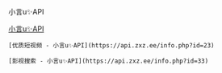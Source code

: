 
小言u✨API

[小言u✨API](https://api.zxz.ee/)

	[优质短视频 - 小言u✨API](https://api.zxz.ee/info.php?id=23)
	
	[影视搜索 - 小言u✨API](https://api.zxz.ee/info.php?id=33)